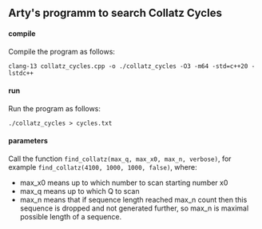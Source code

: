 ## Arty's programm to search Collatz Cycles

#### compile
Compile the program as follows:

```console
clang-13 collatz_cycles.cpp -o ./collatz_cycles -O3 -m64 -std=c++20 -lstdc++
```

#### run
Run the program as follows:

```console
./collatz_cycles > cycles.txt
```

#### parameters

Call the function `find_collatz(max_q, max_x0, max_n, verbose)`, for example `find_collatz(4100, 1000, 1000, false)`, where:

* max_x0 means up to which number to scan starting number x0
* max_q means up to which Q to scan
* max_n means that if sequence length reached max_n count then this sequence is dropped and not generated further, so max_n is maximal possible length of a sequence.
